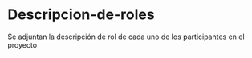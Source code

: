 # Descripcion-de-roles
Se adjuntan la descripción de rol de cada uno de los participantes en el proyecto
